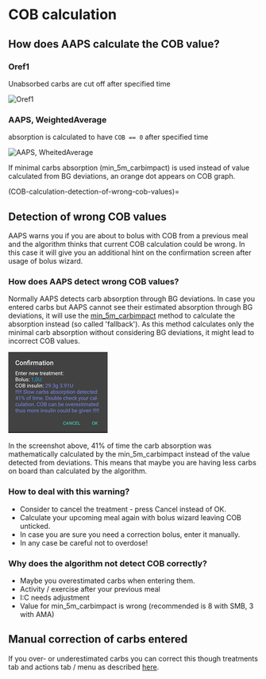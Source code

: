 # COB calculation

## How does AAPS calculate the COB value?

### Oref1

Unabsorbed carbs are cut off after specified time

![Oref1](../images/cob_oref0_orange_II.png)

### AAPS, WeightedAverage

absorption is calculated to have `COB == 0` after specified time

![AAPS, WheitedAverage](../images/cob_aaps2_orange_II.png)

If minimal carbs absorption (min_5m_carbimpact) is used instead of value calculated from BG deviations, an orange dot appears on COB graph.

(COB-calculation-detection-of-wrong-cob-values)=
## Detection of wrong COB values

AAPS warns you if you are about to bolus with COB from a previous meal and the algorithm thinks that current COB calculation could be wrong. In this case it will give you an additional hint on the confirmation screen after usage of bolus wizard.

### How does AAPS detect wrong COB values?

Normally AAPS detects carb absorption through BG deviations. In case you entered carbs but AAPS cannot see their estimated absorption through BG deviations, it will use the [min_5m_carbimpact](../Configuration/Config-Builder.md?highlight=min_5m_carbimpact#absorption-settings) method to calculate the absorption instead (so called 'fallback'). As this method calculates only the minimal carb absorption without considering BG deviations, it might lead to incorrect COB values.

![Hint on wrong COB value](../images/Calculator_SlowCarbAbsorption.png)

In the screenshot above, 41% of time the carb absorption was mathematically calculated by the min_5m_carbimpact instead of the value  detected from deviations.  This means that maybe you are having less carbs on board than calculated by the algorithm.

### How to deal with this warning?

- Consider to cancel the treatment - press Cancel instead of OK.
- Calculate your upcoming meal again with bolus wizard leaving COB unticked.
- In case you are sure you need a correction bolus, enter it manually.
- In any case be careful not to overdose!

### Why does the algorithm not detect COB correctly?

- Maybe you overestimated carbs when entering them.
- Activity / exercise after your previous meal
- I:C needs adjustment
- Value for min_5m_carbimpact is wrong (recommended is 8 with SMB, 3 with AMA)

## Manual correction of carbs entered

If you over- or underestimated carbs you can correct this though treatments tab and actions tab / menu as described [here](Screenshots-carb-correction).
